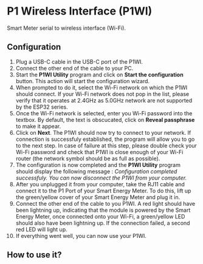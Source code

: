 # P1 Wireless Interface (P1WI)
Smart Meter serial to wireless interface (Wi-Fi).

## Configuration
1. Plug a USB-C cable in the USB-C port of the P1WI.
2. Connect the other end of the cable to your PC.
3. Start the **P1WI Utility** program and click on **Start the configuration** button. This action will start the configuration wizard.
4. When prompted to do it, select the Wi-Fi network on which the P1WI should connect. If your Wi-Fi network does not pop in the list, please verify that it operates at 2.4GHz as 5.0GHz network are not supported by the ESP32 series.
5. Once the Wi-Fi network is selected, enter you Wi-Fi password into the textbox. By default, the text is obscucated, click on **Reveal passphrase** to make it appear.
6. Click on **Next**. The P1WI should now try to connect to your network. If connection is successfuly established, the program will allow you to go to the next step. In case of failure at this step, please double check your Wi-Fi password and check that P1WI is close enough of your Wi-Fi router (the network symbol should be as full as possible).
7. The configuration is now completed and the **P1WI Utility** program should display the following message : *Configuration completed successfuly. You can now disconnect the P1WI from your computer.*
8. After you unplugged it from your computer, take the RJ11 cable and connect it to the P1 Port of your Smart Energy Meter. To do this, lift up the green/yellow cover of your Smart Energy Meter and plug it in.
9. Connect the other end of the cable to you P1WI. A red light should have been lightning up, indicating that the module is powered by the Smart Energy Meter, once connected onto your Wi-Fi, a green/yellow LED should also have been lightning up. If the connection failed, a second red LED will light up.
10. If everything went well, you can now use your P1WI.

## How to use it?
